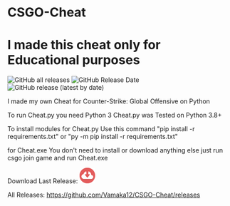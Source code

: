 # CSGO-Cheat

# I made this cheat only for Educational purposes

<img alt="GitHub all releases" src="https://img.shields.io/github/downloads/Vamaka12/CSGO-Cheat/total?color=green&label=Downloads&style=for-the-badge&logo=github"> <img alt="GitHub Release Date" src="https://img.shields.io/github/release-date/Vamaka12/CSGO-Cheat?label=Last%20release%20date&style=for-the-badge&logo=github"> <img alt="GitHub release (latest by date)" src="https://img.shields.io/github/v/release/Vamaka12/CSGO-Cheat?label=last%20release&logo=github&style=for-the-badge">

I made my own Cheat for Counter-Strike: Global Offensive on Python

To run Cheat.py you need Python 3
Cheat.py was Tested on Python 3.8+

To install modules for Cheat.py Use this command "pip install -r requirements.txt" or "py -m pip install -r requirements.txt"



for Cheat.exe You don't need to install or download anything else just run csgo join game and run Cheat.exe

Download Last Release: [![Download](https://github.com/Vamaka12/CSGO-Cheat/blob/main/Resources/Download.png?raw=true)](https://github.com/Vamaka12/CSGO-Cheat/releases/download/1.0.0/Cheat.exe)


All Releases: https://github.com/Vamaka12/CSGO-Cheat/releases
